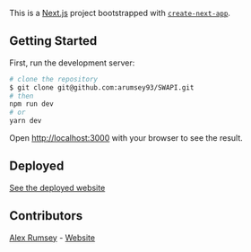 This is a [Next.js](https://nextjs.org/) project bootstrapped with [`create-next-app`](https://github.com/vercel/next.js/tree/canary/packages/create-next-app).

## Getting Started

First, run the development server:

```bash
# clone the repository
$ git clone git@github.com:arumsey93/SWAPI.git
# then
npm run dev
# or
yarn dev
```

Open [http://localhost:3000](http://localhost:3000) with your browser to see the result.

## Deployed

[See the deployed website](https://swapi-five.vercel.app/)

## Contributors

[Alex Rumsey](https://github.com/arumsey93) - [Website](http://www.alexrumsey.dev)
